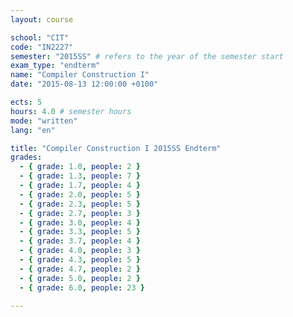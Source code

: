 ```yaml
---
layout: course

school: "CIT"
code: "IN2227"
semester: "2015SS" # refers to the year of the semester start
exam_type: "endterm"
name: "Compiler Construction I"
date: "2015-08-13 12:00:00 +0100"

ects: 5
hours: 4.0 # semester hours
mode: "written"
lang: "en"

title: "Compiler Construction I 2015SS Endterm"
grades:
  - { grade: 1.0, people: 2 }
  - { grade: 1.3, people: 7 }
  - { grade: 1.7, people: 4 }
  - { grade: 2.0, people: 5 }
  - { grade: 2.3, people: 5 }
  - { grade: 2.7, people: 3 }
  - { grade: 3.0, people: 4 }
  - { grade: 3.3, people: 5 }
  - { grade: 3.7, people: 4 }
  - { grade: 4.0, people: 3 }
  - { grade: 4.3, people: 5 }
  - { grade: 4.7, people: 2 }
  - { grade: 5.0, people: 2 }
  - { grade: 6.0, people: 23 }

---
```

